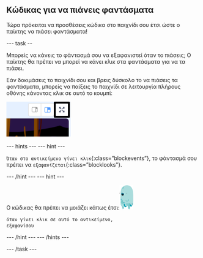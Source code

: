 ## Κώδικας για να πιάνεις φαντάσματα

Τώρα πρόκειται να προσθέσεις κώδικα στο παιχνίδι σου έτσι ώστε ο παίκτης να πιάσει φαντάσματα!

\--- task --

Μπορείς να κάνεις το φάντασμά σου να εξαφανιστεί όταν το πιάσεις; Ο παίκτης θα πρέπει να μπορεί να κάνει κλικ στα φαντάσματα για να τα πιάσει.

Εάν δοκιμάσεις το παιχνίδι σου και βρεις δύσκολο το να πιάσεις τα φαντάσματα, μπορείς να παίξεις το παιχνίδι σε λειτουργία πλήρους οθόνης κάνοντας κλικ σε αυτό το κουμπί:

![screenshot](images/ghost-fullscreen-annotated.png)

\--- hints \--- \--- hint \---

`Όταν στο αντικείμενο γίνει κλικ`{:class=”blockevents”}, το φάντασμά σου πρέπει να `εξαφανίζεται`{:class=”blocklooks"}.

\--- /hint \--- \--- hint \---

Ο κώδικας θα πρέπει να μοιάζει κάπως έτσι:![ghost-sprite](images/ghost-sprite.png)

```blocks3
όταν γίνει κλικ σε αυτό το αντικείμενο,
εξαφανίσου
```

\--- /hint \--- \--- /hints \---

\--- /task \---